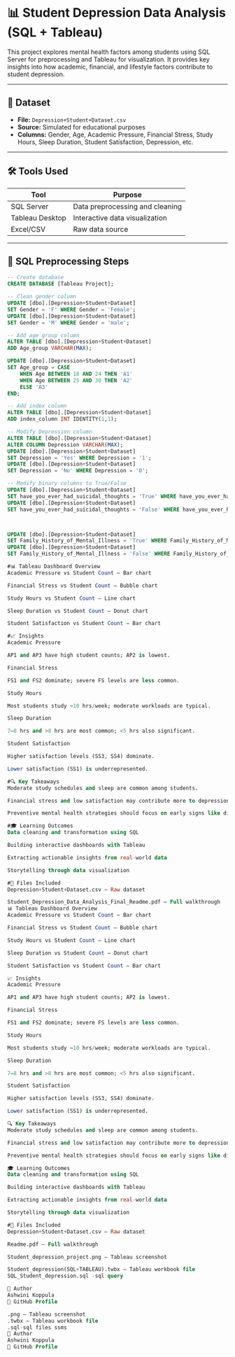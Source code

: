 # 📊 Student Depression Data Analysis (SQL + Tableau)

This project explores mental health factors among students using SQL Server for preprocessing and Tableau for visualization. It provides key insights into how academic, financial, and lifestyle factors contribute to student depression.

---

## 📁 Dataset

- **File:** `Depression+Student+Dataset.csv`
- **Source:** Simulated for educational purposes
- **Columns:** Gender, Age, Academic Pressure, Financial Stress, Study Hours, Sleep Duration, Student Satisfaction, Depression, etc.

---

## 🛠️ Tools Used

| Tool           | Purpose                        |
|----------------|--------------------------------|
| SQL Server     | Data preprocessing and cleaning |
| Tableau Desktop| Interactive data visualization |
| Excel/CSV      | Raw data source                 |

---

## 🔧 SQL Preprocessing Steps

```sql
-- Create database
CREATE DATABASE [Tableau Project];

-- Clean gender column
UPDATE [dbo].[Depression+Student+Dataset]
SET Gender = 'F' WHERE Gender = 'Female';
UPDATE [dbo].[Depression+Student+Dataset]
SET Gender = 'M' WHERE Gender = 'male';

-- Add age group column
ALTER TABLE [dbo].[Depression+Student+Dataset]
ADD Age_group VARCHAR(MAX);

UPDATE [dbo].[Depression+Student+Dataset]
SET Age_group = CASE
    WHEN Age BETWEEN 18 AND 24 THEN 'A1'
    WHEN Age BETWEEN 25 AND 30 THEN 'A2'
    ELSE 'A3'
END;

-- Add index column
ALTER TABLE [dbo].[Depression+Student+Dataset]
ADD index_column INT IDENTITY(1,1);

-- Modify Depression column
ALTER TABLE [dbo].[Depression+Student+Dataset]
ALTER COLUMN Depression VARCHAR(MAX);
UPDATE [dbo].[Depression+Student+Dataset]
SET Depression = 'Yes' WHERE Depression = '1';
UPDATE [dbo].[Depression+Student+Dataset]
SET Depression = 'No' WHERE Depression = '0';

-- Modify binary columns to True/False
UPDATE [dbo].[Depression+Student+Dataset]
SET have_you_ever_had_suicidal_thoughts = 'True' WHERE have_you_ever_had_suicidal_thoughts = '1';
UPDATE [dbo].[Depression+Student+Dataset]
SET have_you_ever_had_suicidal_thoughts = 'False' WHERE have_you_ever_had_suicidal_thoughts = '0';



UPDATE [dbo].[Depression+Student+Dataset]
SET Family_History_of_Mental_Illness = 'True' WHERE Family_History_of_Mental_Illness = '1';
UPDATE [dbo].[Depression+Student+Dataset]
SET Family_History_of_Mental_Illness = 'False' WHERE Family_History_of_Mental_Illness = '0';

#📊 Tableau Dashboard Overview
Academic Pressure vs Student Count – Bar chart

Financial Stress vs Student Count – Bubble chart

Study Hours vs Student Count – Line chart

Sleep Duration vs Student Count – Donut chart

Student Satisfaction vs Student Count – Bar chart

#📈 Insights
Academic Pressure

AP1 and AP3 have high student counts; AP2 is lowest.

Financial Stress

FS1 and FS2 dominate; severe FS levels are less common.

Study Hours

Most students study ~10 hrs/week; moderate workloads are typical.

Sleep Duration

7–8 hrs and >8 hrs are most common; <5 hrs also significant.

Student Satisfaction

Higher satisfaction levels (SS3, SS4) dominate.

Lower satisfaction (SS1) is underrepresented.

#🔍 Key Takeaways
Moderate study schedules and sleep are common among students.

Financial stress and low satisfaction may contribute more to depression.

Preventive mental health strategies should focus on early signs like dissatisfaction or poor sleep patterns.

#🎓 Learning Outcomes
Data cleaning and transformation using SQL

Building interactive dashboards with Tableau

Extracting actionable insights from real-world data

Storytelling through data visualization

#📎 Files Included
Depression+Student+Dataset.csv – Raw dataset

Student_Depression_Data_Analysis_Final_Readme.pdf – Full walkthrough
📊 Tableau Dashboard Overview
Academic Pressure vs Student Count – Bar chart

Financial Stress vs Student Count – Bubble chart

Study Hours vs Student Count – Line chart

Sleep Duration vs Student Count – Donut chart

Student Satisfaction vs Student Count – Bar chart

📈 Insights
Academic Pressure

AP1 and AP3 have high student counts; AP2 is lowest.

Financial Stress

FS1 and FS2 dominate; severe FS levels are less common.

Study Hours

Most students study ~10 hrs/week; moderate workloads are typical.

Sleep Duration

7–8 hrs and >8 hrs are most common; <5 hrs also significant.

Student Satisfaction

Higher satisfaction levels (SS3, SS4) dominate.

Lower satisfaction (SS1) is underrepresented.

🔍 Key Takeaways
Moderate study schedules and sleep are common among students.

Financial stress and low satisfaction may contribute more to depression.

Preventive mental health strategies should focus on early signs like dissatisfaction or poor sleep patterns.

🎓 Learning Outcomes
Data cleaning and transformation using SQL

Building interactive dashboards with Tableau

Extracting actionable insights from real-world data

Storytelling through data visualization

#📎 Files Included
Depression+Student+Dataset.csv – Raw dataset

Readme.pdf – Full walkthrough

Student_depression_project.png – Tableau screenshot 

Student_depression(SQL+TABLEAU).twbx – Tableau workbook file 
SQL_Student_depression.sql -sql query

📌 Author
Ashwini Koppula
🔗 GitHub Profile

.png – Tableau screenshot 
.twbx – Tableau workbook file
.sql-sql files ssms
📌 Author
Ashwini Koppula
🔗 GitHub Profile


